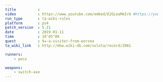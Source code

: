 ```yaml
---
title          :
video          : https://www.youtube.com/embed/E2GLoaMmIrU #https://youtu.be/E2GLoaMmIrU
run_type       : ta-wiki-rules
platform       : ps4
patch_version  : 5.21
date           : 2019-01-11
time           : 18'05"88
quest          : 9★-a-visitor-from-eorzea
ta_wiki_link   : http://mhw.wiki-db.com/solota/record/2061

runners:
    - peco

weapons:
    - switch-axe
---
```

